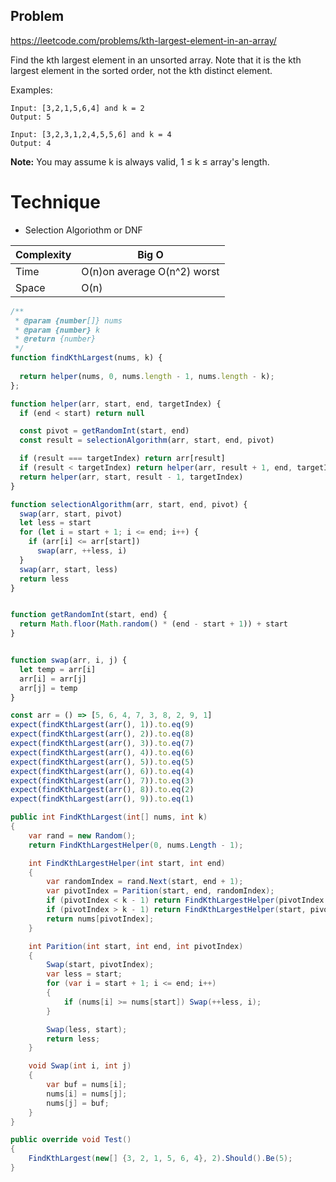 ## Problem

https://leetcode.com/problems/kth-largest-element-in-an-array/


Find the kth largest element in an unsorted array. Note that it is the kth
largest element in the sorted order, not the kth distinct element.

Examples:

```
Input: [3,2,1,5,6,4] and k = 2
Output: 5

Input: [3,2,3,1,2,4,5,5,6] and k = 4
Output: 4
```

**Note:** You may assume k is always valid, 1 ≤ k ≤ array's length.


# Technique

- Selection Algoriothm or DNF 

| Complexity | Big O                       |
| ---------- | --------------------------- |
| Time       | O(n)on average O(n^2) worst |
| Space      | O(n)                        |

```javascript
/**
 * @param {number[]} nums
 * @param {number} k
 * @return {number}
 */
function findKthLargest(nums, k) {
  
  return helper(nums, 0, nums.length - 1, nums.length - k);
};

function helper(arr, start, end, targetIndex) {
  if (end < start) return null

  const pivot = getRandomInt(start, end)
  const result = selectionAlgorithm(arr, start, end, pivot)

  if (result === targetIndex) return arr[result]
  if (result < targetIndex) return helper(arr, result + 1, end, targetIndex)
  return helper(arr, start, result - 1, targetIndex)
}

function selectionAlgorithm(arr, start, end, pivot) {
  swap(arr, start, pivot)
  let less = start
  for (let i = start + 1; i <= end; i++) {
    if (arr[i] <= arr[start]) 
      swap(arr, ++less, i)
  }
  swap(arr, start, less)
  return less
}


function getRandomInt(start, end) {
  return Math.floor(Math.random() * (end - start + 1)) + start
}


function swap(arr, i, j) {
  let temp = arr[i]
  arr[i] = arr[j]
  arr[j] = temp
}

const arr = () => [5, 6, 4, 7, 3, 8, 2, 9, 1]
expect(findKthLargest(arr(), 1)).to.eq(9) 
expect(findKthLargest(arr(), 2)).to.eq(8) 
expect(findKthLargest(arr(), 3)).to.eq(7) 
expect(findKthLargest(arr(), 4)).to.eq(6) 
expect(findKthLargest(arr(), 5)).to.eq(5) 
expect(findKthLargest(arr(), 6)).to.eq(4) 
expect(findKthLargest(arr(), 7)).to.eq(3) 
expect(findKthLargest(arr(), 8)).to.eq(2) 
expect(findKthLargest(arr(), 9)).to.eq(1) 
```


```csharp
public int FindKthLargest(int[] nums, int k)
{
    var rand = new Random();
    return FindKthLargestHelper(0, nums.Length - 1);

    int FindKthLargestHelper(int start, int end)
    {
        var randomIndex = rand.Next(start, end + 1);
        var pivotIndex = Parition(start, end, randomIndex);
        if (pivotIndex < k - 1) return FindKthLargestHelper(pivotIndex + 1, end);
        if (pivotIndex > k - 1) return FindKthLargestHelper(start, pivotIndex - 1);
        return nums[pivotIndex];
    }

    int Parition(int start, int end, int pivotIndex)
    {
        Swap(start, pivotIndex);
        var less = start;
        for (var i = start + 1; i <= end; i++)
        {
            if (nums[i] >= nums[start]) Swap(++less, i);
        }

        Swap(less, start);
        return less;
    }

    void Swap(int i, int j)
    {
        var buf = nums[i];
        nums[i] = nums[j];
        nums[j] = buf;
    }
}

public override void Test()
{
    FindKthLargest(new[] {3, 2, 1, 5, 6, 4}, 2).Should().Be(5);
}
```
